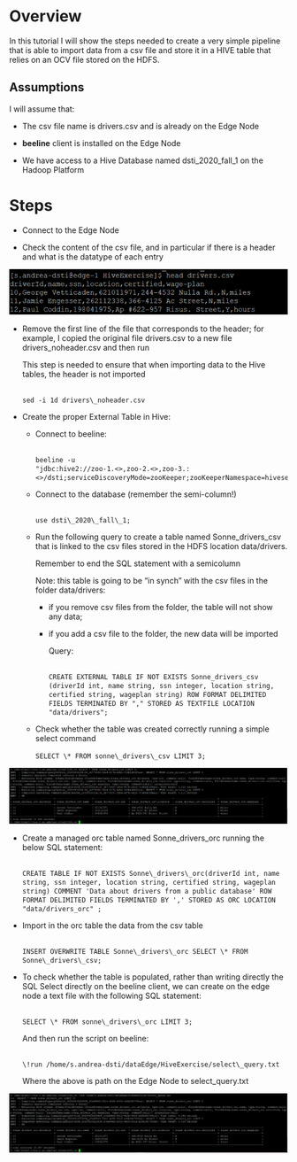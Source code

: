 # Overview

In this tutorial I will show the steps needed to create a very simple
pipeline that is able to import data from a csv file and store it in a
HIVE table that relies on an OCV file stored on the HDFS.

## Assumptions

I will assume that:

  - The csv file name is drivers.csv and is already on the Edge Node

  - **beeline** client is installed on the Edge Node

  - We have access to a Hive Database named dsti\_2020\_fall\_1 on the Hadoop
    Platform

# Steps

  - Connect to the Edge Node

  - Check the content of the csv file, and in
    particular if there is a header and what is the datatype of each
    entry

![](.//media/image1.png)

  - Remove the first line of the file that corresponds to the header;
    for example, I copied the original file drivers.csv to a new file
    drivers\_noheader.csv and then run
    
    This step is needed to ensure that when importing data to the Hive
    tables, the header is not imported
    
    ```
    
    sed -i 1d drivers\_noheader.csv
    
    ```

  - Create the proper External Table in Hive:
    
      - Connect to beeline:
        
        ```
        
        beeline -u
        "jdbc:hive2://zoo-1.<>,zoo-2.<>,zoo-3.:<>/dsti;serviceDiscoveryMode=zooKeeper;zooKeeperNamespace=hiveserver2;"
        
        ```
    
      - Connect to the database (remember the semi-column\!)
        
        ```
        
        use dsti\_2020\_fall\_1;
        
        ```
    
      - Run the following query to create a table named
        Sonne\_drivers\_csv that is linked to the csv files stored in
        the HDFS location data/drivers.
        
        Remember to end the SQL statement with a semicolumn
        
        Note: this table is going to be “in synch” with the csv files in
        the folder data/drivers:
        
          - if you remove csv files from the folder, the table will not
            show any data;
        
          - if you add a csv file to the folder, the new data will be
            imported
            
            Query:
            
            ```
            
            CREATE EXTERNAL TABLE IF NOT EXISTS Sonne_drivers_csv
            (driverId int, name string, ssn integer, location string,
            certified string, wageplan string) ROW FORMAT DELIMITED
            FIELDS TERMINATED BY "," STORED AS TEXTFILE LOCATION
            "data/drivers";
            
            ```
    
      - Check whether the table was created correctly running a simple
        select command
        
        ```SELECT \* FROM sonne\_drivers\_csv LIMIT 3;```

![](.//media/image2.png)

  - Create a managed orc table named Sonne\_drivers\_orc running the
    below SQL statement:
    
    ```
    
    CREATE TABLE IF NOT EXISTS Sonne\_drivers\_orc(driverId int, name
    string, ssn integer, location string, certified string, wageplan
    string) COMMENT 'Data about drivers from a public database' ROW
    FORMAT DELIMITED FIELDS TERMINATED BY ',' STORED AS ORC LOCATION "data/drivers_orc" ;
    
    ```

  - Import in the orc table the data from the csv table
    
    ```
    
    INSERT OVERWRITE TABLE Sonne\_drivers\_orc SELECT \* FROM
    Sonne\_drivers\_csv;
    
    ```

  - To check whether the table is populated, rather than writing
    directly the SQL Select directly on the beeline client, we can
    create on the edge node a text file with the following SQL
    statement:
    
    ```
    
    SELECT \* FROM sonne\_drivers\_orc LIMIT 3;
    
    ```
    
    And then run the script on beeline:
    
    ```
    
    \!run /home/s.andrea-dsti/dataEdge/HiveExercise/select\_query.txt
    
    ```
    
    Where the above is path on the Edge Node to select\_query.txt

![](.//media/image3.png)
